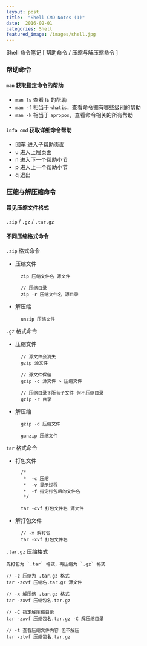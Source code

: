 ```yaml
---
layout: post
title:  "Shell CMD Notes (1)"
date:  2016-02-01
categories: Shell
featured_image: /images/shell.jpg
---
```


Shell 命令笔记 [ 帮助命令 / 压缩与解压缩命令 ]

### 帮助命令

#### `man` 获取指定命令的帮助
- `man ls` 查看 ls 的帮助
- `man -f` 相当于 `whatis`，查看命令拥有哪些级别的帮助
- `man -k` 相当于 `apropos`，查看命令相关的所有帮助

#### `info cmd` 获取详细命令帮助
- 回车 进入子帮助页面
- u 进入上层页面
- n 进入下一个帮助小节
- p 进入上一个帮助小节
- q 退出

### 压缩与解压缩命令

#### 常见压缩文件格式

`.zip` / `.gz` / `.tar.gz`

#### 不同压缩格式命令

`.zip` 格式命令

- 压缩文件

        zip 压缩文件名 源文件
        
        // 压缩目录
        zip -r 压缩文件名 源目录
        
- 解压缩

        unzip 压缩文件
        
`.gz` 格式命令

- 压缩文件 

        // 源文件会消失
        gzip 源文件
        
        // 源文件保留
        gzip -c 源文件 > 压缩文件
        
        // 压缩目录下所有子文件 但不压缩目录
        gzip -r 目录

- 解压缩

        gzip -d 压缩文件
        
        gunzip 压缩文件
        
`tar` 格式命令

- 打包文件

        /* 
         *  -c 压缩
         *  -v 显示过程
         *  -f 指定打包后的文件名
         */

        tar -cvf 打包文件名 源文件
        
- 解打包文件

        // -x 解打包
        tar -xvf 打包文件名
                
`.tar.gz` 压缩格式 
    
    先打包为 `.tar` 格式，再压缩为 `.gz` 格式
    
    // -z 压缩为 .tar.gz 格式
    tar -zcvf 压缩名.tar.gz 源文件
    
    // -x 解压缩 .tar.gz 格式
    tar -zxvf 压缩包名.tar.gz
    
    // -C 指定解压缩目录
    tar -zxvf 压缩包名.tar.gz -C 解压缩目录
    
    // -t 查看压缩文件内容 但不解压
    tar -ztvf 压缩包名.tar.gz


